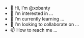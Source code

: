 - 👋 Hi, I’m @xobanty
- 👀 I’m interested in ...
- 🌱 I’m currently learning ...
- 💞️ I’m looking to collaborate on ...
- 📫 How to reach me ...

<!---
xobanty/xobanty is a ✨ special ✨ repository because its `README.md` (this file) appears on your GitHub profile.
You can click the Preview link to take a look at your changes.
--->
